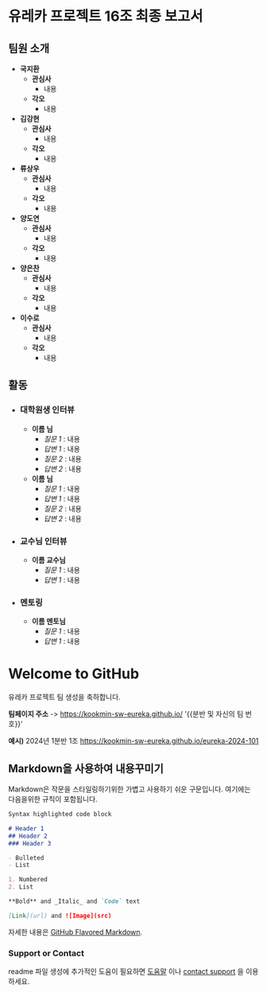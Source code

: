 # 유레카 프로젝트 16조 최종 보고서

## 팀원 소개
- **국지환**
  - **관심사**
    - 내용
  - **각오**
    - 내용
- **김강현**
  - **관심사**
    - 내용
  - **각오**
    - 내용
- **류상우**
  - **관심사**
    - 내용
  - **각오**
    - 내용
- **양도연**
  - **관심사**
    - 내용
  - **각오**
    - 내용
- **양은찬**
  - **관심사**
    - 내용
  - **각오**
    - 내용
- **이수로**
  - **관심사**
    - 내용
  - **각오**
    - 내용
## 활동
  - ### 대학원생 인터뷰
    - **이름 님**
      - *질문 1* : 내용
      - *답변 1* : 내용
      - *질문 2* : 내용
      - *답변 2* : 내용
    - **이름 님**
      - *질문 1* : 내용
      - *답변 1* : 내용
      - *질문 2* : 내용
      - *답변 2* : 내용
  - ### 교수님 인터뷰
    - **이름 교수님**
      - *질문 1* : 내용
      - *답변 1* : 내용
  - ### 멘토링
    - **이름 멘토님**
      - *질문 1* : 내용
      - *답변 1* : 내용


# Welcome to GitHub

유레카 프로젝트 팀 생성을 축하합니다.

**팀페이지 주소** -> https://kookmin-sw-eureka.github.io/ '{{분반 및 자신의 팀 번호}}'

**예시)** 2024년 1분반 1조  https://kookmin-sw-eureka.github.io/eureka-2024-101

## Markdown을 사용하여 내용꾸미기

Markdown은 작문을 스타일링하기위한 가볍고 사용하기 쉬운 구문입니다. 여기에는 다음을위한 규칙이 포함됩니다.

```markdown
Syntax highlighted code block

# Header 1
## Header 2
### Header 3

- Bulleted
- List

1. Numbered
2. List

**Bold** and _Italic_ and `Code` text

[Link](url) and ![Image](src)
```

자세한 내용은 [GitHub Flavored Markdown](https://guides.github.com/features/mastering-markdown/).

### Support or Contact

readme 파일 생성에 추가적인 도움이 필요하면 [도움말](https://help.github.com/articles/about-readmes/) 이나 [contact support](https://github.com/contact) 을 이용하세요.
